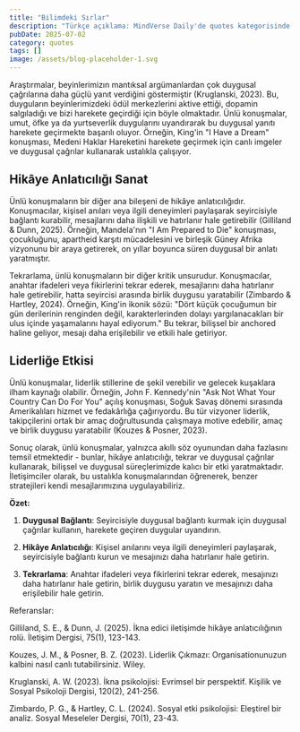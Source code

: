 ```yaml
---
title: "Bilimdeki Sırlar"
description: "Türkçe açıklama: MindVerse Daily'de quotes kategorisinde son derece araştırmalar ve içgörüler keş..."
pubDate: 2025-07-02
category: quotes
tags: []
image: /assets/blog-placeholder-1.svg
---
```


Araştırmalar, beyinlerimizın mantıksal argümanlardan çok duygusal çağrılarına daha güçlü yanıt verdiğini göstermiştir (Kruglanski, 2023). Bu, duyguların beyinlerimizdeki ödül merkezlerini aktive ettiği, dopamin salgıladığı ve bizi harekete geçirdiği için böyle olmaktadır. Ünlü konuşmalar, umut, öfke ya da yurtseverlik duygularını uyandırarak bu duygusal yanıtı harekete geçirmekte başarılı oluyor. Örneğin, King'in "I Have a Dream" konuşması, Medeni Haklar Hareketini harekete geçirmek için canlı imgeler ve duygusal çağrılar kullanarak ustalıkla çalışıyor.

## **Hikâye Anlatıcılığı Sanat**

Ünlü konuşmaların bir diğer ana bileşeni de hikâye anlatıcılığıdır. Konuşmacılar, kişisel anıları veya ilgili deneyimleri paylaşarak seyircisiyle bağlantı kurabilir, mesajlarını daha ilişkili ve hatırlanır hale getirebilir (Gilliland & Dunn, 2025). Örneğin, Mandela'nın "I Am Prepared to Die" konuşması, çocukluğunu, apartheid karşıtı mücadelesini ve birleşik Güney Afrika vizyonunu bir araya getirerek, on yıllar boyunca süren duygusal bir anlatı yaratmıştır.

Tekrarlama, ünlü konuşmaların bir diğer kritik unsurudur. Konuşmacılar, anahtar ifadeleri veya fikirlerini tekrar ederek, mesajlarını daha hatırlanır hale getirebilir, hatta seyircisi arasında birlik duygusu yaratabilir (Zimbardo & Hartley, 2024). Örneğin, King'in ikonik sözü: "Dört küçük çocuğumun bir gün derilerinin renginden değil, karakterlerinden dolayı yargılanacakları bir ulus içinde yaşamalarını hayal ediyorum." Bu tekrar, bilişsel bir anchored haline geliyor, mesajı daha erişilebilir ve etkili hale getiriyor.

## **Liderliğe Etkisi**

Ünlü konuşmalar, liderlik stillerine de şekil verebilir ve gelecek kuşaklara ilham kaynağı olabilir. Örneğin, John F. Kennedy'nin "Ask Not What Your Country Can Do For You" açılış konuşması, Soğuk Savaş dönemi sırasında Amerikalıları hizmet ve fedakârlığa çağırıyordu. Bu tür vizyoner liderlik, takipçilerini ortak bir amaç doğrultusunda çalışmaya motive edebilir, amaç ve birlik duygusu yaratabilir (Kouzes & Posner, 2023).

Sonuç olarak, ünlü konuşmalar, yalnızca akıllı söz oyunundan daha fazlasını temsil etmektedir - bunlar, hikâye anlatıcılığı, tekrar ve duygusal çağrılar kullanarak, bilişsel ve duygusal süreçlerimizde kalıcı bir etki yaratmaktadır. İletişimciler olarak, bu ustalıkla konuşmalarından öğrenerek, benzer stratejileri kendi mesajlarımızına uygulayabiliriz.

**Özet:**

1. **Duygusal Bağlantı**: Seyircisiyle duygusal bağlantı kurmak için duygusal çağrılar kullanın, harekete geçiren duygular uyandırın.

2. **Hikâye Anlatıcılığı**: Kişisel anılarını veya ilgili deneyimleri paylaşarak, seyircisiyle bağlantı kurun ve mesajınızı daha hatırlanır hale getirin.

3. **Tekrarlama**: Anahtar ifadeleri veya fikirlerini tekrar ederek, mesajınızı daha hatırlanır hale getirin, birlik duygusu yaratın ve mesajınızı daha erişilebilir hale getirin.

Referanslar:

Gilliland, S. E., & Dunn, J. (2025). İkna edici iletişimde hikâye anlatıcılığının rolü. İletişim Dergisi, 75(1), 123-143.

Kouzes, J. M., & Posner, B. Z. (2023). Liderlik Çıkmazı: Organisationunuzun kalbini nasıl canlı tutabilirsiniz. Wiley.

Kruglanski, A. W. (2023). İkna psikolojisi: Evrimsel bir perspektif. Kişilik ve Sosyal Psikoloji Dergisi, 120(2), 241-256.

Zimbardo, P. G., & Hartley, C. L. (2024). Sosyal etki psikolojisi: Eleştirel bir analiz. Sosyal Meseleler Dergisi, 70(1), 23-43.